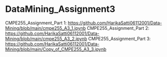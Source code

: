 # DataMining_Assignment3

CMPE255_Assignment_Part 1: https://github.com/HarikaSatti06112001/Data-Mining/blob/main/cmpe255_A3_1.ipynb
CMPE255_Assignment_Part 2: https://github.com/HarikaSatti06112001/Data-Mining/blob/main/cmpe255_A3_2.ipynb
CMPE255_Assignment_Part 3: https://github.com/HarikaSatti06112001/Data-Mining/blob/main/Copy_of_CMPE255_A3_3.ipynb
